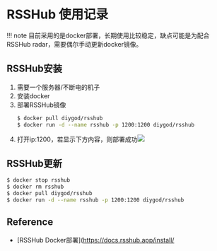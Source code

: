 # RSSHub 使用记录
!!! note
    目前采用的是docker部署，长期使用比较稳定，缺点可能是为配合RSSHub radar，需要偶尔手动更新docker镜像。
## RSSHub安装
1. 需要一个服务器/不断电的机子
2. 安装docker
3. 部署RSSHub镜像
    ```bash
    $ docker pull diygod/rsshub
    $ docker run -d --name rsshub -p 1200:1200 diygod/rsshub
    ```
4. 打开ip:1200，若显示下方内容，则部署成功![](https://zerokei-imgurl.oss-cn-hangzhou.aliyuncs.com/img/image-20220620090822856.png)

## RSSHub更新
```bash
$ docker stop rsshub
$ docker rm rsshub
$ docker pull diygod/rsshub
$ docker run -d --name rsshub -p 1200:1200 diygod/rsshub
```
## Reference
- [RSSHub Docker部署](https://docs.rsshub.app/install/